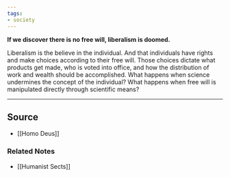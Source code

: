 ```yaml
---
tags:
- society
---
```

**If we discover there is no free will, liberalism is doomed.**

Liberalism is the believe in the individual. And that individuals have rights and make choices according to their free will. Those choices dictate what products get made, who is voted into office, and how the distribution of work and wealth should be accomplished. What happens when science undermines the concept of the individual? What happens when free will is manipulated directly through scientific means?

---

## Source
- [[Homo Deus]]

### Related Notes
- [[Humanist Sects]]